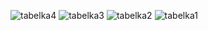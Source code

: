 ![tabelka4](https://github.com/user-attachments/assets/e8d86786-113e-4a96-8dee-9dcb9d52051b)
![tabelka3](https://github.com/user-attachments/assets/66c328fd-3d19-41b2-97b9-2a4120f4a239)
![tabelka2](https://github.com/user-attachments/assets/6b0195c3-8110-43d9-a65d-3b90ed63f435)
![tabelka1](https://github.com/user-attachments/assets/bde0e4e6-ab7c-4c54-a7de-d27e7bd92659)
